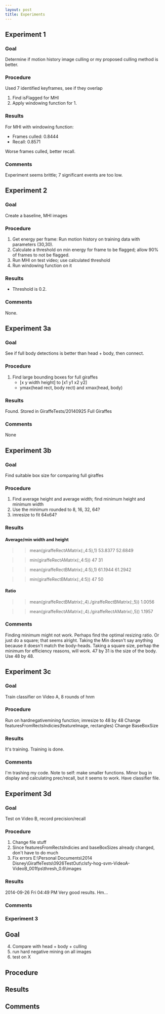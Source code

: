 ```yaml
---
layout: post
title: Experiments
---
```


## Experiment 1

### Goal
Determine if motion history image culling or my proposed culling method is
better.

### Procedure
Used 7 identified keyframes, see if they overlap

1. Find isFlagged for MHI
2. Apply windowing function for 1.

### Results
For MHI with windowing function:

- Frames culled: 0.8444
- Recall: 0.8571

Worse frames culled, better recall.

### Comments
Experiment seems brittle; 7 significant events are too low.

## Experiment 2

### Goal
Create a baseline, MHI images

### Procedure
1. Get energy per frame: Run motion history on training data with parameters (30,30).
2. Calculate a threshold on min energy for frame to be flagged; allow 90% of
   frames to not be flagged.
3. Run MHI on test video; use calculated threshold
4. Run windowing function on it

### Results
- Threshold is 0.2.

### Comments
None.

## Experiment 3a

### Goal
See if full body detections is better than head + body, then connect.

### Procedure

1. Find large bounding boxes for full giraffes
    - [x y width height] to [x1 y1 x2 y2]
    - ymax(head rect, body rect) and xmax(head, body)

### Results
Found. Stored in GiraffeTests/20140925 Full Giraffes

### Comments
None

## Experiment 3b
### Goal
Find suitable box size for comparing full giraffes

### Procedure
1. Find average height and average width; find minimum height and minimum width
2. Use the minimum rounded to 8, 16, 32, 64?
3. imresize to fit 64x64?
### Results

#### Average/min width and height
>> mean(giraffeRectAMatrix(:,4:5),1)
   53.8377   52.6849

>> min(giraffeRectAMatrix(:,4:5))
    47    31

>> mean(giraffeRectBMatrix(:,4:5),1)
   61.1944   61.2942

>> min(giraffeRectBMatrix(:,4:5))
    47    50

#### Ratio

>> mean(giraffeRectBMatrix(:,4)./giraffeRectBMatrix(:,5))
    1.0056

>> mean(giraffeRectAMatrix(:,4)./giraffeRectAMatrix(:,5))
    1.1957

### Comments
Finding minimum might not work. Perhaps find the optimal resizing ratio. Or just
do a square; that seems alright.
Taking the Min doesn't say anything because it doesn't match the body-heads.
Taking a square size, perhap the minimum for efficiency reasons, will work.
47 by 31 is the size of the body. Use 48 by 48.

## Experiment 3c

### Goal
Train classifier on Video A, 8 rounds of hnm

### Procedure
Run on hardnegativemining function; imresize to 48 by 48
Change featuresFromRectsIndicies(featureImage, rectangles)
Change BaseBoxSize

### Results
It's training.
Training is done.

### Comments
I'm trashing my code. Note to self: make smaller functions.
Minor bug in display and calculating prec/recall, but it seems to work. Have
classifier file.

## Experiment 3d

### Goal
Test on Video B, record precision/recall

### Procedure
1. Change file stuff
2. Since featuresFromRectsIndicies and baseBoxSizes already changed, don't have
   to do much
3. Fix errors
E:\Personal Documents\2014 Disney\GiraffeTests\0926TestOut\clsfy-hog-svm-VideoA-VideoB_001fps\thresh_0.6\images

### Results
2014-09-26 Fri 04:49 PM
Very good results. Hm...

### Comments

### Experiment 3

## Goal
4. Compare with head + body + culling
4. run hard negative mining on all images
5. test on X

## Procedure

## Results

## Comments
